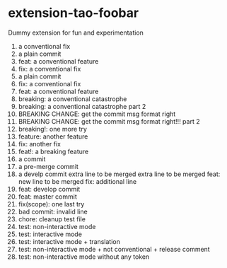 extension-tao-foobar
=======================

Dummy extension for fun and experimentation

1. a conventional fix
2. a plain commit
3. feat: a conventional feature
4. fix: a conventional fix
5. a plain commit
6. fix: a conventional fix
7. feat: a conventional feature
8. breaking: a conventional catastrophe
9. breaking: a conventional catastrophe part 2
10. BREAKING CHANGE: get the commit msg format right
11. BREAKING CHANGE: get the commit msg format right!!! part 2
12. breaking!: one more try
13. feature: another feature
14. fix: another fix
15. feat!: a breaking feature
16. a commit
17. a pre-merge commit
18. a develp commit
extra line to be merged
extra line to be merged
feat: new line to be merged
fix: additional line
19. feat: develop commit
20. feat: master commit
21. fix(scope): one last try
22. bad commit: invalid line
23. chore: cleanup test file
24. test: non-interactive mode
25. test: interactive mode
26. test: interactive mode + translation
27. test: non-interactive mode + not conventional + release comment
28. test: non-interactive mode without any token
